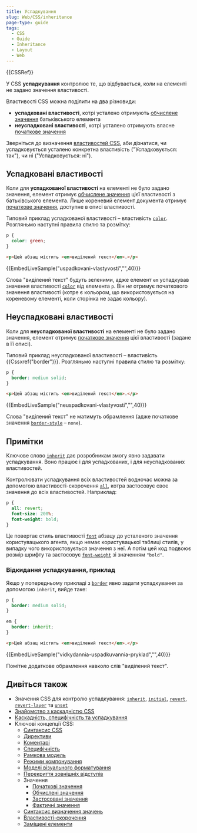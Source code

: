 ```yaml
---
title: Успадкування
slug: Web/CSS/inheritance
page-type: guide
tags:
  - CSS
  - Guide
  - Inheritance
  - Layout
  - Web
---
```


{{CSSRef}}

У CSS **успадкування** контролює те, що відбувається, коли на елементі не задано значення властивості.

Властивості CSS можна поділити на два різновиди:

- **успадковані властивості**, котрі усталено отримують [обчислене значення](/uk/docs/Web/CSS/computed_value) батьківського елемента
- **неуспадковані властивості**, котрі усталено отримують власне [початкове значення](/uk/docs/Web/CSS/initial_value)

Зверніться до визначення [властивостей CSS](/uk/docs/Web/CSS/Reference#pokazhchyk-kliuchovykh-sliv), аби дізнатися, чи успадковується усталено конкретна властивість ("Успадковується: так"), чи ні ("Успадковується: ні").

## Успадковані властивості

Коли для **успадкованої властивості** на елементі не було задано значення, елемент отримує [обчислене значення](/uk/docs/Web/CSS/computed_value) цієї властивості з батьківського елемента. Лише кореневий елемент документа отримує [початкове значення](/uk/docs/Web/CSS/initial_value), доступне в описі властивості.

Типовий приклад успадкованої властивості – властивість [`color`](/uk/docs/Web/CSS/color). Розгляньмо наступні правила стилю та розмітку:

```css
p {
  color: green;
}
```

```html
<p>Цей абзац містить <em>виділений текст</em>.</p>
```

{{EmbedLiveSample("uspadkovani-vlastyvosti","",40)}}

Слова "виділений текст" будуть зеленими, адже елемент `em` успадкував значення властивості [`color`](/uk/docs/Web/CSS/color) від елемента `p`. Він _не_ отримує початкового значення властивості (котре є кольором, що використовується на кореневому елементі, коли сторінка не задає кольору).

## Неуспадковані властивості

Коли для **неуспадкованої властивості** на елементі не було задано значення, елемент отримує [початкове значення](/uk/docs/Web/CSS/initial_value) цієї властивості (задане в її описі).

Типовий приклад неуспадкованої властивості – властивість {{Cssxref("border")}}. Розгляньмо наступні правила стилю та розмітку:

```css
p {
  border: medium solid;
}
```

```html
<p>Цей абзац містить <em>виділений текст</em>.</p>
```

{{EmbedLiveSample("neuspadkovani-vlastyvosti","",40)}}

Слова "виділений текст" не матимуть обрамлення (адже початкове значення [`border-style`](/uk/docs/Web/CSS/border-style) – `none`).

## Примітки

Ключове слово [`inherit`](/uk/docs/Web/CSS/inherit) дає розробникам змогу явно задавати успадкування. Воно працює і для успадкованих, і для неуспадкованих властивостей.

Контролювати успадкування всіх властивостей водночас можна за допомогою властивості-скорочення [`all`](/uk/docs/Web/CSS/all), котра застосовує своє значення до всіх властивостей. Наприклад:

```css
p {
  all: revert;
  font-size: 200%;
  font-weight: bold;
}
```

Це повертає стиль властивості [`font`](/uk/docs/Web/CSS/font) абзацу до усталеного значення користувацького агента, якщо немає користувацької таблиці стилів, у випадку чого використовується значення з неї. А потім цей код подвоює розмір шрифту та застосовує [`font-weight`](/uk/docs/Web/CSS/font-weight) зі значенням `"bold"`.

### Відкидання успадкування, приклад

Якщо у попередньому прикладі з [`border`](/uk/docs/Web/CSS/border) явно задати успадкування за допомогою `inherit`, вийде таке:

```css
p {
  border: medium solid;
}

em {
  border: inherit;
}
```

```html
<p>Цей абзац містить <em>виділений текст</em>.</p>
```

{{EmbedLiveSample("vidkydannia-uspadkuvannia-pryklad","",40)}}

Помітне додаткове обрамлення навколо слів "виділений текст".

## Дивіться також

- Значення CSS для контролю успадкування: [`inherit`](/uk/docs/Web/CSS/inherit), [`initial`](/uk/docs/Web/CSS/initial), [`revert`](/uk/docs/Web/CSS/revert), [`revert-layer`](/uk/docs/Web/CSS/revert-layer) та [`unset`](/uk/docs/Web/CSS/unset)
- [Знайомство з каскадністю CSS](/uk/docs/Web/CSS/Cascade)
- [Каскадність, специфічність та успадкування](/uk/docs/Learn/CSS/Building_blocks/Cascade_and_inheritance)
- Ключові концепції CSS:
  - [Синтаксис CSS](/uk/docs/Web/CSS/Syntax)
  - [Директиви](/uk/docs/Web/CSS/At-rule)
  - [Коментарі](/uk/docs/Web/CSS/Comments)
  - [Специфічність](/uk/docs/Web/CSS/Specificity)
  - [Рамкова модель](/uk/docs/Web/CSS/CSS_Box_Model/Introduction_to_the_CSS_box_model)
  - [Режими компонування](/uk/docs/Web/CSS/Layout_mode)
  - [Моделі візуального форматування](/uk/docs/Web/CSS/Visual_formatting_model)
  - [Перекриття зовнішніх відступів](/uk/docs/Web/CSS/CSS_Box_Model/Mastering_margin_collapsing)
  - Значення
    - [Початкові значення](/uk/docs/Web/CSS/initial_value)
    - [Обчислені значення](/uk/docs/Web/CSS/computed_value)
    - [Застосовані значення](/uk/docs/Web/CSS/used_value)
    - [Фактичні значення](/uk/docs/Web/CSS/actual_value)
  - [Синтаксис визначення значень](/uk/docs/Web/CSS/Value_definition_syntax)
  - [Властивості-скорочення](/uk/docs/Web/CSS/Shorthand_properties)
  - [Заміщені елементи](/uk/docs/Web/CSS/Replaced_element)
